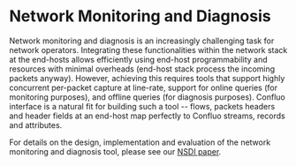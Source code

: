 # Network Monitoring and Diagnosis

Network monitoring and diagnosis is an increasingly challenging task for network
operators. Integrating these functionalities within the network stack at the
end-hosts allows efficiently using end-host programmability and resources with
minimal overheads (end-host stack process the incoming packets anyway). However,
achieving this requires tools that support highly concurrent per-packet capture
at line-rate, support for online queries (for monitoring purposes), and offline
queries (for diagnosis purposes). Confluo interface is a natural fit for
building such a tool -- flows, packets headers and header fields at an end-host
map perfectly to Confluo streams, records and attributes.

For details on the design, implementation and evaluation of the network monitoring
and diagnosis tool, please see our [NSDI paper](https://people.eecs.berkeley.edu/~anuragk/papers/confluo.pdf).